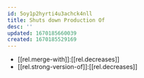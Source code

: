 ```yaml
---
id: 5oy1p2hyrti4u3achck4nll
title: Shuts down Production Of
desc: ''
updated: 1670185660039
created: 1670185529169
---
```


- [[rel.merge-with]]:[[rel.decreases]]
- [[rel.strong-version-of]]:[[rel.decreases]]